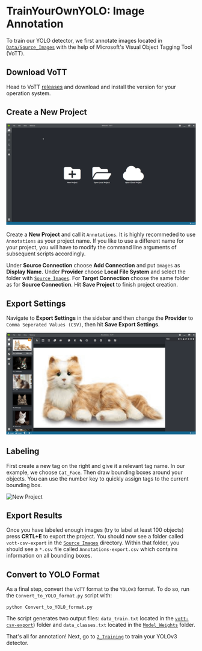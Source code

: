 # TrainYourOwnYOLO: Image Annotation
To train our YOLO detector, we first annotate images located in [`Data/Source_Images`](TrainYourOwnYOLO/Data/Source_Images) with the help of Microsoft's Visual Object Tagging Tool (VoTT).

## Download VoTT
Head to VoTT [releases](https://github.com/Microsoft/VoTT/releases) and download and install the version for your operation system. 

## Create a New Project

![New Project](/1_Image_Annotation/Screenshots/New_Project.gif)

Create a **New Project** and call it `Annotations`. It is highly recommeded to use `Annotations` as your project name. If you like to use a different name for your project, you will have to modify the command line arguments of subsequent scripts accordingly. 

Under **Source Connection** choose **Add Connection** and put `Images` as **Display Name**. Under **Provider** choose **Local File System** and select the folder with [`Source Images`](TrainYourOwnYOLO/Data/Source_Images). For **Target Connection** choose the same folder as for **Source Connection**. Hit **Save Project** to finish project creation. 

## Export Settings
Navigate to **Export Settings** in the sidebar and then change the **Provider** to `Comma Seperated Values (CSV)`, then hit **Save Export Settings**. 

![New Project](/1_Image_Annotation/Screenshots/Export_Settings.gif)


## Labeling
First create a new tag on the right and give it a relevant tag name. In our example, we choose `Cat_Face`. Then draw bounding boxes around your objects. You can use the number key to quickly assign tags to the current bounding box. 

![New Project](/1_Image_Annotation/Screenshots/Labeling.gif)

## Export Results
Once you have labeled enough images (try to label at least 100 objects) press **CRTL+E** to export the project. You should now see a folder called `vott-csv-export` in the [`Source Images`](TrainYourOwnYOLO/Data/Source_Images) directory. Within that folder, you should see a `*.csv` file called `Annotations-export.csv` which contains information on all bounding boxes. 

## Convert to YOLO Format
As a final step, convert the `VoTT` format to the `YOLOv3` format. To do so, run the `Convert_to_YOLO_format.py` script with:

```
python Convert_to_YOLO_format.py
```
The script generates two output files: `data_train.txt` located in the [`vott-csv-export`](TrainYourOwnYOLO/Data/Source_Images/vott-csv-export)) folder and `data_classes.txt` located in the [`Model_Weights`](TrainYourOwnYOLO/Data/Model_Weights/) folder.

That's all for annotation! Next, go to [`2_Training`](TrainYourOwnYOLO/2_Training) to train your YOLOv3 detector.